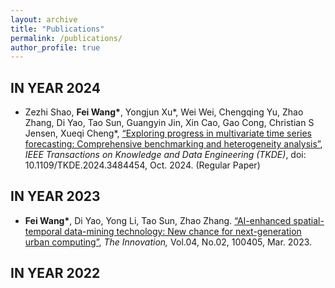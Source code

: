 ```yaml
---
layout: archive
title: "Publications"
permalink: /publications/
author_profile: true
---
```


IN YEAR 2024
------
<ul>

<li>Zezhi Shao, <b>Fei Wang*</b>, Yongjun Xu*, Wei Wei, Chengqing Yu, Zhao Zhang, Di Yao, Tao Sun, Guangyin Jin, Xin Cao, Gao Cong, Christian S Jensen, Xueqi Cheng*, <a target='new' href='http://finleywang.github.io/files/paper1.pdf'>“Exploring progress in multivariate time series forecasting: Comprehensive benchmarking and heterogeneity analysis”</a>, <i>IEEE Transactions on Knowledge and Data Engineering (TKDE)</i>, doi: 10.1109/TKDE.2024.3484454, Oct. 2024. (Regular Paper)</li>


</ul>

IN YEAR 2023
------
<ul>
<li><b>Fei Wang*</b>, Di Yao, Yong Li, Tao Sun, Zhao Zhang. <a target='new' href='http://finleywang.github.io/files/2022_Innovation_AI urban computing.pdf'>“AI-enhanced spatial-temporal data-mining technology: New chance for next-generation urban computing”</a>, <i>The Innovation,</i> Vol.04, No.02, 100405, Mar. 2023.    </li>
</ul>


IN YEAR 2022
------
<ul>


</ul>

